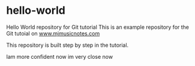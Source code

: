 # hello-world
Hello World repository for Git tutorial
This is an example repository for the Git tutoial on www.mjmusicnotes.com

This repository is built step by step in the tutorial.

Iam more confident now
im very close now
